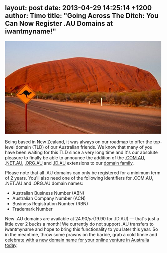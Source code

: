 layout: post
date: 2013-04-29 14:25:14 +1200
author: Timo
title: "Going Across The Ditch: You Can Now Register .AU Domains at iwantmyname!"
----

![Uluru](/media/2013-04-29-blog-uluru.jpg)

Being based in New Zealand, it was always on our roadmap to offer the top-level domain (TLD) of our Australian friends. We know that many of you have been waiting for this TLD since a very long time and it's our absolute pleasure to finally be able to announce the addition of the [.COM.AU](https://iwantmyname.com/domains/com.au-australian-domain-name-registration-for-australia), .[NET.AU](https://iwantmyname.com/domains/net.au-australian-domain-name-registration-for-australia), [.ORG.AU](https://iwantmyname.com/domains/org.au-australian-domain-name-registration-for-australia) and [.ID.AU](https://iwantmyname.com/domains/id.au-australian-domain-name-registration-for-australia) extensions to our [domain family](https://iwantmyname.com/domains/domain-name-registration-list-of-extensions).

Please note that all .AU domains can only be registered for a minimum term of 2 years. You'll also need one of the following identifiers for .COM.AU, .NET.AU and .ORG.AU domain names:

 - Australian Business Number (ABN)
 - Australian Company Number (ACN)
 - Business Registration Number (RBN)
 - Trademark Number

New .AU domains are available at $24.90/yr ($19.90 for .ID.AU) &mdash; that's just a little over 2 bucks a month! We currently do not support .AU transfers to iwantmyname and hope to bring this functionality to you later this year. So in the meantime, throw some prawns on the barbie, grab a cold tinnie and [celebrate with a new domain name for your online venture in Australia today](https://iwantmyname.com).
